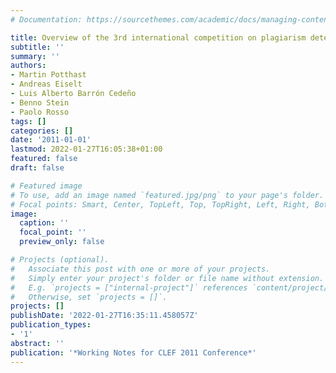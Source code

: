 ```yaml
---
# Documentation: https://sourcethemes.com/academic/docs/managing-content/

title: Overview of the 3rd international competition on plagiarism detection
subtitle: ''
summary: ''
authors:
- Martin Potthast
- Andreas Eiselt
- Luis Alberto Barrón Cedeño
- Benno Stein
- Paolo Rosso
tags: []
categories: []
date: '2011-01-01'
lastmod: 2022-01-27T16:05:38+01:00
featured: false
draft: false

# Featured image
# To use, add an image named `featured.jpg/png` to your page's folder.
# Focal points: Smart, Center, TopLeft, Top, TopRight, Left, Right, BottomLeft, Bottom, BottomRight.
image:
  caption: ''
  focal_point: ''
  preview_only: false

# Projects (optional).
#   Associate this post with one or more of your projects.
#   Simply enter your project's folder or file name without extension.
#   E.g. `projects = ["internal-project"]` references `content/project/deep-learning/index.md`.
#   Otherwise, set `projects = []`.
projects: []
publishDate: '2022-01-27T16:35:11.458057Z'
publication_types:
- '1'
abstract: ''
publication: '*Working Notes for CLEF 2011 Conference*'
---
```

